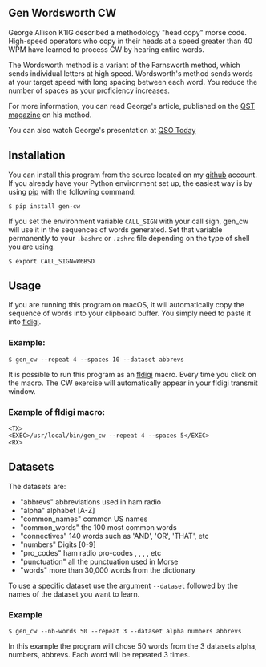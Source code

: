 ## Gen Wordsworth CW

George Allison K1IG described a methodology "head copy" morse
code. High-speed operators who copy in their heads at a speed greater
than 40 WPM have learned to process CW by hearing entire words.

The Wordsworth method is a variant of the Farnsworth method, which
sends individual letters at high speed. Wordsworth's method sends
words at your target speed with long spacing between each word. You
reduce the number of spaces as your proficiency increases.

For more information, you can read George's article, published on the
[QST magazine][1] on his method.

You can also watch George's presentation at [QSO Today][2]

## Installation

You can install this program from the source located on my [github][3]
account. If you already have your Python environment set up, the
easiest way is by using [pip][4] with the following command:

    $ pip install gen-cw

If you set the environment variable `CALL_SIGN` with your call sign,
gen_cw will use it in the sequences of words generated. Set that
variable permanently to your `.bashrc` or `.zshrc` file depending on
the type of shell you are using.

    $ export CALL_SIGN=W6BSD

## Usage

If you are running this program on macOS, it will automatically copy
the sequence of words into your clipboard buffer. You simply need to
paste it into [fldigi][5].

### Example:

    $ gen_cw --repeat 4 --spaces 10 --dataset abbrevs



It is possible to run this program as an [fldigi][5] macro. Every time
you click on the macro. The CW exercise will automatically appear in
your fldigi transmit window.

### Example of fldigi macro:

    <TX>
    <EXEC>/usr/local/bin/gen_cw --repeat 4 --spaces 5</EXEC>
    <RX>

## Datasets

The datasets are:

 - "abbrevs"      abbreviations used in ham radio
 - "alpha"        alphabet [A-Z]
 - "common_names" common US names
 - "common_words" the 100 most common words
 - "connectives"  140 words such as 'AND', 'OR', 'THAT', etc
 - "numbers"      Digits [0-9]
 - "pro_codes"    ham radio pro-codes <AR>, <AS>, <BT>, <SK>, etc
 - "punctuation"  all the punctuation used in Morse
 - "words"        more than 30,000 words from the dictionary

To use a specific dataset use the argument `--dataset` followed by the
names of the dataset you want to learn.

### Example

    $ gen_cw --nb-words 50 --repeat 3 --dataset alpha numbers abbrevs

In this example the program will chose 50 words from the 3 datasets
alpha, numbers, abbrevs. Each word will be repeated 3 times.


[1]: misc/QST-Wordsworth.pdf
[2]: https://vimeo.com/523481792
[3]: https://github.com/0x9900/wordsworth
[4]: https://pypi.org/project/gen-cw/
[5]: http://www.w1hkj.com
